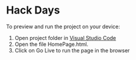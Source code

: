 
  # Hack Days

  To preview and run the project on your device:
  1) Open project folder in <a href="https://code.visualstudio.com/download">Visual Studio Code</a>
  2) Open the file HomePage.html.
  3) Click on Go Live to run the page in the browser
  
